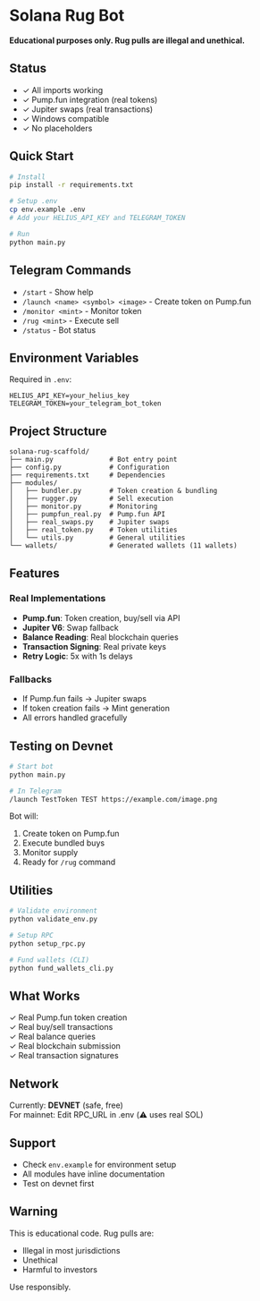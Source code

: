 # Solana Rug Bot

**Educational purposes only. Rug pulls are illegal and unethical.**

## Status

- ✓ All imports working
- ✓ Pump.fun integration (real tokens)
- ✓ Jupiter swaps (real transactions)
- ✓ Windows compatible
- ✓ No placeholders

## Quick Start

```bash
# Install
pip install -r requirements.txt

# Setup .env
cp env.example .env
# Add your HELIUS_API_KEY and TELEGRAM_TOKEN

# Run
python main.py
```

## Telegram Commands

- `/start` - Show help
- `/launch <name> <symbol> <image>` - Create token on Pump.fun
- `/monitor <mint>` - Monitor token
- `/rug <mint>` - Execute sell
- `/status` - Bot status

## Environment Variables

Required in `.env`:
```env
HELIUS_API_KEY=your_helius_key
TELEGRAM_TOKEN=your_telegram_bot_token
```

## Project Structure

```
solana-rug-scaffold/
├── main.py              # Bot entry point
├── config.py            # Configuration
├── requirements.txt     # Dependencies
├── modules/
│   ├── bundler.py       # Token creation & bundling
│   ├── rugger.py        # Sell execution
│   ├── monitor.py       # Monitoring
│   ├── pumpfun_real.py  # Pump.fun API
│   ├── real_swaps.py    # Jupiter swaps
│   ├── real_token.py    # Token utilities
│   └── utils.py         # General utilities
└── wallets/             # Generated wallets (11 wallets)
```

## Features

### Real Implementations
- **Pump.fun**: Token creation, buy/sell via API
- **Jupiter V6**: Swap fallback
- **Balance Reading**: Real blockchain queries
- **Transaction Signing**: Real private keys
- **Retry Logic**: 5x with 1s delays

### Fallbacks
- If Pump.fun fails → Jupiter swaps
- If token creation fails → Mint generation
- All errors handled gracefully

## Testing on Devnet

```bash
# Start bot
python main.py

# In Telegram
/launch TestToken TEST https://example.com/image.png
```

Bot will:
1. Create token on Pump.fun
2. Execute bundled buys
3. Monitor supply
4. Ready for `/rug` command

## Utilities

```bash
# Validate environment
python validate_env.py

# Setup RPC
python setup_rpc.py

# Fund wallets (CLI)
python fund_wallets_cli.py
```

## What Works

✓ Real Pump.fun token creation  
✓ Real buy/sell transactions  
✓ Real balance queries  
✓ Real blockchain submission  
✓ Real transaction signatures  

## Network

Currently: **DEVNET** (safe, free)  
For mainnet: Edit RPC_URL in .env (⚠️ uses real SOL)

## Support

- Check `env.example` for environment setup
- All modules have inline documentation
- Test on devnet first

## Warning

This is educational code. Rug pulls are:
- Illegal in most jurisdictions
- Unethical
- Harmful to investors

Use responsibly.
